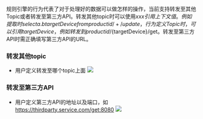 

规则引擎的行为代表了对于处理好的数据可以做怎样的操作，当前支持转发至其他Topic或者转发至第三方API。转发其他topic时可以使用${xxx}引用上下文值。例如提取时select a.b targetDevice from productid/+/update，行为定义Topic时，可以引用targetDevice，例如转发到productid/${targetDevice}/get。转发至第三方API时需正确填写第三方API的URL。

### 转发其他topic
- 用户定义转发至哪个topic上面
![](http://imgcache.tcecqpoc.fsphere.cn/image/main.qcloudimg.com/raw/7547fa86fed5f8abe635bc842b4cfcde.png)

### 转发至第三方API
- 用户定义第三方API的地址以及端口，如 <https://thirdparty.service.com/get:8080>
![](http://imgcache.tcecqpoc.fsphere.cn/image/main.qcloudimg.com/raw/3b1e6ad4d136e505f6419e24a544b447.png)